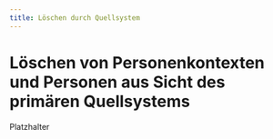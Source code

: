 ```yaml
---
title: Löschen durch Quellsystem
---
```


# Löschen von Personenkontexten und Personen aus Sicht des primären Quellsystems

Platzhalter
